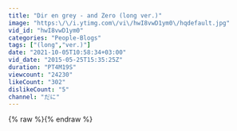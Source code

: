 ```yaml
---
title: "Dir en grey - and Zero (long ver.)"
image: "https:\/\/i.ytimg.com\/vi\/hwI8vwD1ym0\/hqdefault.jpg"
vid_id: "hwI8vwD1ym0"
categories: "People-Blogs"
tags: ["(long","ver.)"]
date: "2021-10-05T10:58:34+03:00"
vid_date: "2015-05-25T15:35:25Z"
duration: "PT4M19S"
viewcount: "24230"
likeCount: "302"
dislikeCount: "5"
channel: "だに"
---
```

{% raw %}{% endraw %}
